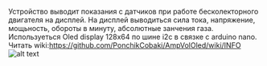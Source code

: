 Устройство выводит показания с датчиков при работе бесколекторного двигателя на дисплей. На дисплей выводиться сила тока, напряжение, мощьность, обороты в минуту, абсолютные занчения газа. Используеться Oled display 128x64 по шине i2c в связке с arduino nano. 
Читать wiki:https://github.com/PonchikCobaki/AmpVolOled/wiki/INFO
![alt text](photo/1.png "")
